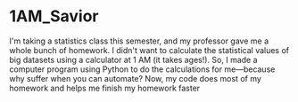 # 1AM_Savior
I'm taking a statistics class this semester, and my professor gave me a whole bunch of homework. I didn't want to calculate the statistical values of big datasets using a calculator at 1 AM (it takes ages!). So, I made a computer program using Python to do the calculations for me—because why suffer when you can automate? Now, my code does most of my homework and helps me finish my homework faster
